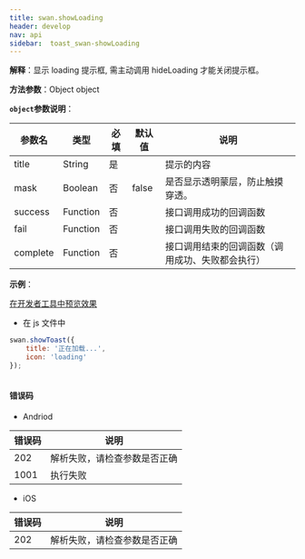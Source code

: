 ```yaml
---
title: swan.showLoading
header: develop
nav: api
sidebar:  toast_swan-showLoading
---
```


**解释**：显示 loading 提示框, 需主动调用 hideLoading 才能关闭提示框。

**方法参数**：Object object

**`object`参数说明**：

|参数名 |类型  |必填 | 默认值 |说明|
|---- | ---- | ---- | ----|----|
|title  | String | 是  | | 提示的内容|
|mask | Boolean| 否 |false|  是否显示透明蒙层，防止触摸穿透。|
|success |Function  |  否 | |  接口调用成功的回调函数|
|fail  |  Function   | 否 | |   接口调用失败的回调函数|
|complete  |  Function |   否 | |   接口调用结束的回调函数（调用成功、失败都会执行）|

**示例**：

<a href="swanide://fragment/5050e3a31e5a3d2ecc1843df6fcb19511569462991855" title="在开发者工具中预览效果" target="_self">在开发者工具中预览效果</a>


* 在 js 文件中

```js
swan.showToast({
    title: '正在加载...',
    icon: 'loading'
});
   
```
#### 错误码
* Andriod

|错误码|说明|
|--|--|
|202|解析失败，请检查参数是否正确      |
|1001|执行失败|

* iOS

|错误码|说明|
|--|--|
|202|解析失败，请检查参数是否正确      |

